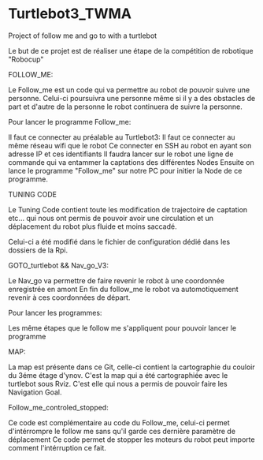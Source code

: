 # Turtlebot3_TWMA
Project of follow me and go to with a turtlebot 

Le but de ce projet est de réaliser une étape de la compétition de robotique "Robocup"

FOLLOW_ME: 

Le Follow_me est un code qui va permettre au robot de pouvoir suivre une personne. 
Celui-ci poursuivra une personne même si il y a des obstacles de part et d'autre de la personne le robot continuera de suivre la personne. 

Pour lancer le programme Follow_me: 

Il faut ce connecter au préalable au Turtlebot3: 
  Il faut ce connecter au même réseau wifi que le robot
  Ce connecter en SSH au robot en ayant son adresse IP et ces identifiants
  Il faudra lancer sur le robot une ligne de commande qui va entammer la captations des différentes Nodes
  Ensuite on lance le programme "Follow_me" sur notre PC pour initier la Node de ce programme. 

TUNING CODE

Le Tuning Code contient toute les modification de trajectoire de captation etc... 
qui nous ont permis de pouvoir avoir une circulation et un déplacement du robot plus fluide et moins saccadé.

Celui-ci a été modifié dans le fichier de configuration dédié dans les dossiers de la Rpi. 

GOTO_turtlebot && Nav_go_V3:

  Le Nav_go va permettre de faire revenir le robot à une coordonnée enregistrée en amont
  En fin du follow_me le robot va automotiquement revenir à ces coordonnées de départ.

  Pour lancer les programmes: 

  Les même étapes que le follow me s'appliquent pour pouvoir lancer le programme 

  MAP: 

   La map est présente dans ce Git, celle-ci contient la cartographie du couloir du 3éme étage d'ynov. 
  C'est la map qui a été cartographiée avec le turtlebot sous Rviz. 
  C'est elle qui nous a permis de pouvoir faire les Navigation Goal. 

  Follow_me_controled_stopped: 

  Ce code est complémentaire au code du Follow_me, 
  celui-ci permet d'intérrompre le follow me sans qu'il garde ces dernière paramètre de déplacement
  Ce code permet de stopper les moteurs du robot peut importe comment l'intérruption ce fait. 

  

